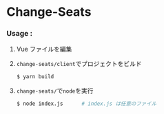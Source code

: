 # Change-Seats



### Usage : 



1. Vue ファイルを編集

2. `change-seats/client`でプロジェクトをビルド

   ```bash
   $ yarn build
   ```

3. `change-seats/`で`node`を実行

   ```bash
   $ node index.js		# index.js は任意のファイル
   ```




